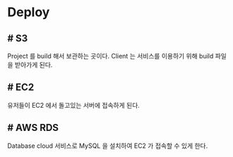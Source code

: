# Deploy

## # S3

Project 를 build 해서 보관하는 곳이다. Client 는 서비스를 이용하기 위해 build 파일을 받아가게 된다.

## # EC2

유저들이 EC2 에서 돌고있는 서버에 접속하게 된다. 

## # AWS RDS

Database cloud 서비스로 MySQL 을 설치하여 EC2 가 접속할 수 있게 한다.